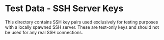 # Test Data - SSH Server Keys

This directory contains SSH key pairs used exclusively for testing purposes with a locally spawned SSH server. These are test-only keys and should not be used for any real SSH connections.
